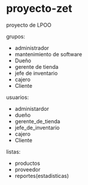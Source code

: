 proyecto-zet
============

proyecto de LPOO 


grupos:
* administrador
* mantenimiento de software
* Dueño
* gerente de tienda
* jefe de inventario 
* cajero
* Cliente



usuarios:
* administardor
* dueño 
* gerente_de_tienda
* jefe_de_inventario
* cajero
* Cliente

listas:
* productos
* proveedor
* reportes(estadisticas)






